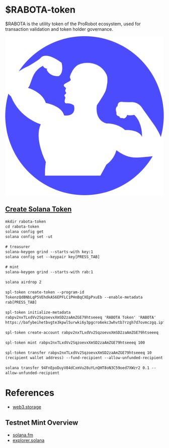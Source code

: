 
# $RABOTA-token
$RABOTA is the utility token of the ProRobot ecosystem, used for transaction validation and token holder governance.

![PROROBOT](rabotaToken.png)

## [Create Solana Token](https://solana.com/developers/guides/getstarted/how-to-create-a-token)
    mkdir rabota-token
    cd rabota-token
    solana config get
    solana config set -ut

    # treasurer
    solana-keygen grind --starts-with key:1
    solana config set --keypair key[PRESS_TAB]

    # mint
    solana-keygen grind --starts-with rab:1

    solana airdrop 2

    spl-token create-token --program-id TokenzQdBNbLqP5VEhdkAS6EPFLC1PHnBqCXEpPxuEb --enable-metadata rab[PRESS_TAB]

    spl-token initialize-metadata rabpv2nxTLxdVv2SqzoevxXmSD2zaAmZGE79htseeeq 'RABOTA Token' 'RABOTA' https://bafybeihetbvgte3kpwl5urwki6y3pgcro6ekc3whvtb7rzgh7d7ovmczgq.ipfs.w3s.link/metadata.json

    spl-token create-account rabpv2nxTLxdVv2SqzoevxXmSD2zaAmZGE79htseeeq

    spl-token mint rabpv2nxTLxdVv2SqzoevxXmSD2zaAmZGE79htseeeq 100

    spl-token transfer rabpv2nxTLxdVv2SqzoevxXmSD2zaAmZGE79htseeeq 10 (recipient wallet address) --fund-recipient --allow-unfunded-recipient

    solana transfer 94FnEpoDuyV84dCxmVu28uYLnQHT8oN3C59oed7XWzr2 0.1 --allow-unfunded-recipient

# References
 - [web3.storage](https://console.web3.storage)

## Testnet Mint Overview
- [solana.fm](https://solana.fm/address/rabpv2nxTLxdVv2SqzoevxXmSD2zaAmZGE79htseeeq/tokens?cluster=testnet-solana)
- [explorer.solana](https://explorer.solana.com/address/rabpv2nxTLxdVv2SqzoevxXmSD2zaAmZGE79htseeeq?cluster=testnet)
